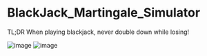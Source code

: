 # BlackJack_Martingale_Simulator

TL;DR
When playing blackjack, never double down while losing!


![image](https://github.com/derrickroselight/Black_Jack_Martingale_Simulator/blob/master/image%20file/Blackjack.png)
![image](https://github.com/derrickroselight/Black_Jack_Martingale_Simulator/blob/master/image%20file/strategy_table.png)




